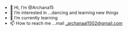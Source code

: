 - 👋 Hi, I’m @Archana15
- 👀 I’m interested in ...dancing and learning new things 
- 🌱 I’m currently learning 
- 📫 How to reach me ...mail _archanaal1502@gmail.com 

<!---
Archana15 is a ✨ special ✨ repository because its `README.md` (this file) appears on your GitHub profile.
You can click the Preview link to take a look at your changes.
--->
